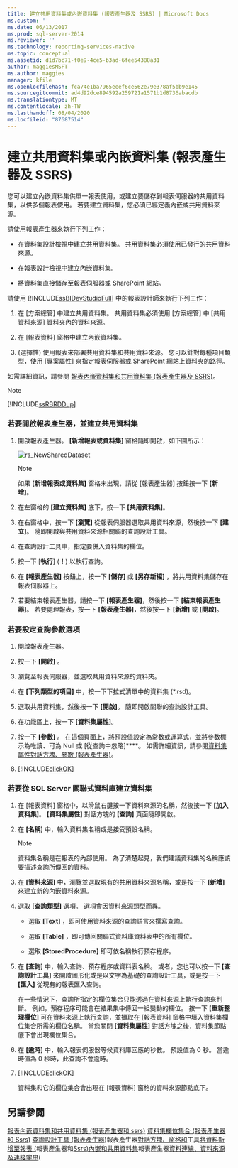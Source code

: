 ```yaml
---
title: 建立共用資料集或內嵌資料集 (報表產生器及 SSRS) | Microsoft Docs
ms.custom: ''
ms.date: 06/13/2017
ms.prod: sql-server-2014
ms.reviewer: ''
ms.technology: reporting-services-native
ms.topic: conceptual
ms.assetid: d1d7bc71-f0e9-4ce5-b3ad-6fee54388a31
author: maggiesMSFT
ms.author: maggies
manager: kfile
ms.openlocfilehash: fca74e1ba7965eeef6ce562e79e378af5bb9e145
ms.sourcegitcommit: ad4d92dce894592a259721a1571b1d8736abacdb
ms.translationtype: MT
ms.contentlocale: zh-TW
ms.lasthandoff: 08/04/2020
ms.locfileid: "87687514"
---
```

# <a name="create-a-shared-dataset-or-embedded-dataset-report-builder-and-ssrs"></a>建立共用資料集或內嵌資料集 (報表產生器及 SSRS)
  您可以建立內嵌資料集供單一報表使用，或建立要儲存到報表伺服器的共用資料集，以供多個報表使用。 若要建立資料集，您必須已經定義內嵌或共用資料來源。

 請使用報表產生器來執行下列工作：

-   在資料集設計檢視中建立共用資料集。 共用資料集必須使用已發行的共用資料來源。

-   在報表設計檢視中建立內嵌資料集。

-   將資料集直接儲存至報表伺服器或 SharePoint 網站。

 請使用 [!INCLUDE[ssBIDevStudioFull](../../includes/ssbidevstudiofull-md.md)] 中的報表設計師來執行下列工作：

1.  在 [方案總管] 中建立共用資料集。 共用資料集必須使用 [方案總管] 中 [共用資料來源] 資料夾內的資料來源。

2.  在 [報表資料] 窗格中建立內嵌資料集。

3.  (選擇性) 使用報表來部署共用資料集和共用資料來源。 您可以針對每種項目類型，使用 [專案屬性] 來指定報表伺服器或 SharePoint 網站上資料夾的路徑。

 如需詳細資訊，請參閱 [報表內嵌資料集和共用資料集 &#40;報表產生器及 SSRS&#41;](report-embedded-datasets-and-shared-datasets-report-builder-and-ssrs.md)。

> [!NOTE]
>  [!INCLUDE[ssRBRDDup](../../includes/ssrbrddup-md.md)]

### <a name="to-open-report-builder-and-create-a-shared-dataset"></a>若要開啟報表產生器，並建立共用資料集

1.  開啟報表產生器。 **[新增報表或資料集]** 窗格隨即開啟，如下圖所示：

     ![rs_NewSharedDataset](../media/rs-newshareddataset.gif "rs_NewSharedDataset")

    > [!NOTE]
    >   如果 **[新增報表或資料集]** 窗格未出現，請從 [報表產生器] 按鈕按一下 **[新增]**。

2.  在左窗格的 **[建立資料集]** 底下，按一下 **[共用資料集]**。

3.  在右窗格中，按一下 **[瀏覽]** 從報表伺服器選取共用資料來源，然後按一下 **[建立]**。 隨即開啟與共用資料來源相關聯的查詢設計工具。

4.  在查詢設計工具中，指定要併入資料集的欄位。

5.  按一下 [**執行**] (**！**) 以執行查詢。

6.  在 **[報表產生器]** 按鈕上，按一下 **[儲存]** 或 **[另存新檔]** ，將共用資料集儲存在報表伺服器上。

7.  若要結束報表產生器，請按一下 **[報表產生器]**，然後按一下 **[結束報表產生器]**。 若要處理報表，按一下 **[報表產生器]**，然後按一下 **[新增]** 或 **[開啟]**。

### <a name="to-set-query-parameter-options"></a>若要設定查詢參數選項

1.  開啟報表產生器。

2.  按一下 **[開啟]** 。

3.  瀏覽至報表伺服器，並選取共用資料來源的資料夾。

4.  在 **[下列類型的項目]** 中，按一下下拉式清單中的資料集 (*.rsd)。

5.  選取共用資料集，然後按一下 **[開啟]**。 隨即開啟關聯的查詢設計工具。

6.  在功能區上，按一下 **[資料集屬性]**。

7.  按一下 **[參數]** 。 在這個頁面上，將預設值設定為常數或運算式，並將參數標示為唯讀、可為 Null 或 [從查詢中忽略]****。 如需詳細資訊，請參閱[資料集屬性對話方塊、參數 &#40;報表產生器&#41;](../dataset-properties-dialog-box-parameters-report-builder.md)。

8.  [!INCLUDE[clickOK](../../../includes/clickok-md.md)]


### <a name="to-create-a-dataset-from-a-sql-server-relational-database"></a>若要從 SQL Server 關聯式資料庫建立資料集

1.  在 [報表資料] 窗格中，以滑鼠右鍵按一下資料來源的名稱，然後按一下 **[加入資料集]**。 **[資料集屬性]** 對話方塊的 **[查詢]** 頁面隨即開啟。

2.  在 **[名稱]** 中，輸入資料集名稱或是接受預設名稱。

    > [!NOTE]
    >  資料集名稱是在報表的內部使用。 為了清楚起見，我們建議資料集的名稱應該要描述查詢所傳回的資料。

3.  在 **[資料來源]** 中，瀏覽並選取現有的共用資料來源名稱，或是按一下 **[新增]** 來建立新的內嵌資料來源。

4.  選取 **[查詢類型]** 選項。 選項會因資料來源類型而異。

    -   選取 **[Text]** ，即可使用資料來源的查詢語言來撰寫查詢。

    -   選取 **[Table]** ，即可傳回關聯式資料庫資料表中的所有欄位。

    -   選取 **[StoredProcedure]** 即可依名稱執行預存程序。

5.  在 **[查詢]** 中，輸入查詢、預存程序或資料表名稱。 或者，您也可以按一下 **[查詢設計工具]** 來開啟圖形化或是以文字為基礎的查詢設計工具，或是按一下 **[匯入]** 從現有的報表匯入查詢。

     在一些情況下，查詢所指定的欄位集合只能透過在資料來源上執行查詢來判斷。 例如，預存程序可能會在結果集中傳回一組變動的欄位。 按一下 **[重新整理欄位]** 可在資料來源上執行查詢，並擷取在 [報表資料] 窗格中填入資料集欄位集合所需的欄位名稱。 當您關閉 **[資料集屬性]** 對話方塊之後，資料集節點底下會出現欄位集合。

6.  在 **[逾時]** 中，輸入報表伺服器等候資料庫回應的秒數。 預設值為 0 秒。 當逾時值為 0 秒時，此查詢不會逾時。

7.  [!INCLUDE[clickOK](../../../includes/clickok-md.md)]

     資料集和它的欄位集合會出現在 [報表資料] 窗格的資料來源節點底下。

## <a name="see-also"></a>另請參閱
 [報表內嵌資料集和共用資料集 &#40;報表產生器和 ssrs&#41;](report-embedded-datasets-and-shared-datasets-report-builder-and-ssrs.md) [資料集欄位集合 &#40;報表產生器和 Ssrs&#41;](dataset-fields-collection-report-builder-and-ssrs.md) [查詢設計工具 &#40;報表產生器](../query-designers-report-builder.md)&#41;報表產生器[對話方塊、窗格和](../report-builder-help-for-dialog-boxes-panes-and-wizards.md)工具[將資料新增至報表 &#40;](report-datasets-ssrs.md)報表產生器和[Ssrs&#41;內嵌和共用資料集](embedded-and-shared-datasets-report-builder-and-ssrs.md)報表產生器[資料連線、資料來源及連接字串](../data-connections-data-sources-and-connection-strings-in-report-builder.md)&#40;


